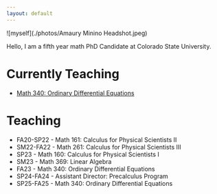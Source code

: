 ```yaml
---
layout: default
---
```



![myself](./photos/Amaury Minino Headshot.jpeg)

Hello, I am a fifth year math PhD Candidate at Colorado State University.
# Currently Teaching
* <a href="/WebsitePages/DifEq.md" title="ODEs ">Math 340: Ordinary Differential Equations </a>
# Teaching

* FA20-SP22 - Math 161: Calculus for Physical Scientists II
* SM22-FA22 - Math 261: Calculus for Physical Scientists III
* SP23 - Math 160: Calculus for Physical Scientists I
* SM23 - Math 369: Linear Algebra
* FA23 - Math 340: Ordinary Differential Equations
* SP24-FA24 - Assistant Director: Precalculus Program
* SP25-FA25 - Math 340: Ordinary Differential Equations 